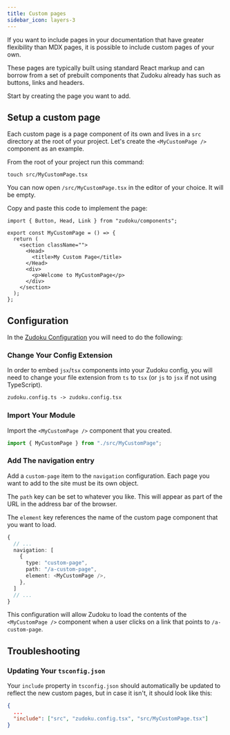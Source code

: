 ```yaml
---
title: Custom pages
sidebar_icon: layers-3
---
```


If you want to include pages in your documentation that have greater flexibility than MDX pages, it is possible to include custom pages of your own.

These pages are typically built using standard React markup and can borrow from a set of prebuilt components that Zudoku already has such as buttons, links and headers.

Start by creating the page you want to add.

## Setup a custom page

Each custom page is a page component of its own and lives in a `src` directory at the root of your project. Let's create the `<MyCustomPage />` component as an example.

From the root of your project run this command:

```command
touch src/MyCustomPage.tsx
```

You can now open `/src/MyCustomPage.tsx` in the editor of your choice. It will be empty.

Copy and paste this code to implement the page:

```tsx
import { Button, Head, Link } from "zudoku/components";

export const MyCustomPage = () => {
  return (
    <section className="">
      <Head>
        <title>My Custom Page</title>
      </Head>
      <div>
        <p>Welcome to MyCustomPage</p>
      </div>
    </section>
  );
};
```

## Configuration

In the [Zudoku Configuration](../configuration/overview.md) you will need to do the following:

### Change Your Config Extension

In order to embed `jsx`/`tsx` components into your Zudoku config, you will need to change your file extension from `ts` to `tsx` (or `js` to `jsx` if not using TypeScript).

```fs
zudoku.config.ts -> zudoku.config.tsx
```

### Import Your Module

Import the `<MyCustomPage />` component that you created.

```typescript
import { MyCustomPage } from "./src/MyCustomPage";
```

### Add The navigation entry

Add a `custom-page` item to the `navigation` configuration. Each page you want to add to the site must be its own object.

The `path` key can be set to whatever you like. This will appear as part of the URL in the address bar of the browser.

The `element` key references the name of the custom page component that you want to load.

```typescript
{
  // ...
  navigation: [
    {
      type: "custom-page",
      path: "/a-custom-page",
      element: <MyCustomPage />,
    },
  ]
  // ...
}
```

This configuration will allow Zudoku to load the contents of the `<MyCustomPage />` component when a user clicks on a link that points to `/a-custom-page`.

## Troubleshooting

### Updating Your `tsconfig.json`

Your `include` property in `tsconfig.json` should automatically be updated to reflect the new custom pages, but in case it isn't, it should look like this:

```json
{
  ...
  "include": ["src", "zudoku.config.tsx", "src/MyCustomPage.tsx"]
}
```
